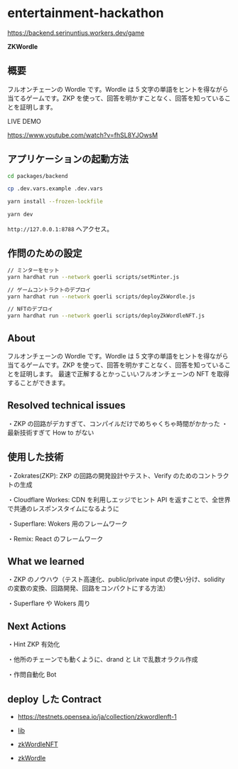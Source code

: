 # entertainment-hackathon

https://backend.serinuntius.workers.dev/game

**ZKWordle**

## 概要

フルオンチェーンの Wordle です。Wordle は 5 文字の単語をヒントを得ながら当てるゲームです。ZKP を使って、回答を明かすことなく、回答を知っていることを証明します。

LIVE DEMO

https://www.youtube.com/watch?v=fhSL8YJOwsM

## アプリケーションの起動方法

```bash
cd packages/backend
```

```bash
cp .dev.vars.example .dev.vars
```

```bash
yarn install --frozen-lockfile
```

```bash
yarn dev
```

`http://127.0.0.1:8788` へアクセス。

## 作問のための設定

```bash
// ミンターをセット
yarn hardhat run --network goerli scripts/setMinter.js

// ゲームコントラクトのデプロイ
yarn hardhat run --network goerli scripts/deployZkWordle.js

// NFTのデプロイ
yarn hardhat run --network goerli scripts/deployZkWordleNFT.js
```

## About

フルオンチェーンの Wordle です。Wordle は 5 文字の単語をヒントを得ながら当てるゲームです。ZKP を使って、回答を明かすことなく、回答を知っていることを証明します。
最速で正解するとかっこいいフルオンチェーンの NFT を取得することができます。

## Resolved technical issues

・ZKP の回路がデカすぎて、コンパイルだけでめちゃくちゃ時間がかかった
・最新技術すぎて How to がない

## 使用した技術

・Zokrates(ZKP): ZKP の回路の開発設計やテスト、Verify のためのコントラクトの生成

・Cloudflare Workes: CDN を利用しエッジでヒント API を返すことで、全世界で共通のレスポンスタイムになるように

・Superflare: Wokers 用のフレームワーク

・Remix: React のフレームワーク

## What we learned

・ZKP のノウハウ（テスト高速化、public/private input の使い分け、solidity の変数の変換、回路開発、回路をコンパクトにする方法）

・Superflare や Wokers 周り

## Next Actions

・Hint ZKP 有効化

・他所のチェーンでも動くように、drand と Lit で乱数オラクル作成

・作問自動化 Bot

## deploy した Contract

- https://testnets.opensea.io/ja/collection/zkwordlenft-1

- [lib](https://goerli.etherscan.io/address/0x54cF2B9f899202D32B773edE959894C3126ec1fd)

- [zkWordleNFT](https://goerli.etherscan.io/address/0xe7850330229ab5304a7Bb74b6af1e06BAAc55467)

- [zkWordle](https://goerli.etherscan.io/address/0xEF7AaeCE5d11e0BE9a3065a67bD8Ede62F8a783d)
